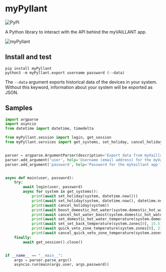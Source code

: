 # myPyllant

![PyPI](https://img.shields.io/pypi/v/myPyllant)

A Python library to interact with the API behind the myVAILLANT app.

![myPyllant](https://raw.githubusercontent.com/signalkraft/myPyllant/main/logo.png)

## Install and test

```shell
pip install myPyllant
python3 -m myPyllant.export username password (--data)
```
The `--data` argument exports historical data of the devices in your system.
Without this keyword, information about your system will be exported as JSON.

## Samples

```python
import argparse
import asyncio
from datetime import datetime, timedelta

from myPyllant.session import login, get_session
from myPyllant.services import get_systems, set_holiday, cancel_holiday, boost_domestic_hot_water, cancel_quick_veto_zone_temperature, cancel_hot_water_boost, set_domestic_hot_water_temperature, set_set_back_temperature, quick_veto_zone_temperature


parser = argparse.ArgumentParser(description='Export data from myVaillant API   .')
parser.add_argument('user', help='Username (email address) for the myVaillant app')
parser.add_argument('password', help='Password for the myVaillant app')


async def main(user, password):
    try:
        await login(user, password)
        async for system in get_systems():
            print(await set_holiday(system, datetime.now()))
            print(await set_holiday(system, datetime.now(), datetime.now() + timedelta(days=1)))
            print(await cancel_holiday(system))
            print(await boost_domestic_hot_water(system.domestic_hot_water[0]))
            print(await cancel_hot_water_boost(system.domestic_hot_water[0]))
            print(await set_domestic_hot_water_temperature(system.domestic_hot_water[0], 46))
            print(await set_set_back_temperature(system.zones[0], 15.5))
            print(await quick_veto_zone_temperature(system.zones[0], 21, 5))
            print(await cancel_quick_veto_zone_temperature(system.zones[0]))
    finally:
        await get_session().close()


if __name__ == "__main__":
    args = parser.parse_args()
    asyncio.run(main(args.user, args.password))

```